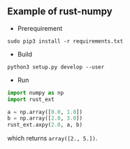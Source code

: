 Example of rust-numpy
----------------------

- Prerequirement

```
sudo pip3 install -r requirements.txt
```

- Build

```
python3 setup.py develop --user
```

- Run

```python
import numpy as np
import rust_ext

a = np.array([0.0, 1.0])
b = np.array([2.0, 3.0])
rust_ext.axpy(2.0, a, b)
```
which returns `array([2., 5.])`.
